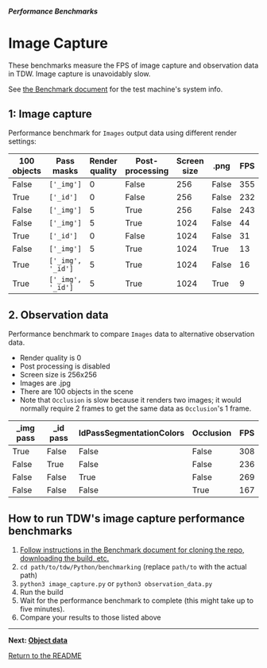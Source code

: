 ##### Performance Benchmarks

# Image Capture

These benchmarks measure the FPS of image capture and observation data in TDW. Image capture is unavoidably slow.

See [the Benchmark document](benchmark.md) for the test machine's system info.

## 1: Image capture

Performance benchmark for `Images` output data using different render settings:

| 100 objects | Pass masks        | Render quality | Post-processing | Screen size | .png  | FPS  |
| ----------- | ----------------- | -------------- | --------------- | ----------- | ----- | ---- |
| False       | `['_img']`        | 0              | False           | 256         | False | 355  |
| True        | `['_id']`         | 0              | False           | 256         | False | 232  |
| False       | `['_img']`        | 5              | True            | 256         | False | 243  |
| False       | `['_img']`        | 5              | True            | 1024        | False | 44   |
| True        | `['_id']`         | 0              | False           | 1024        | False | 31   |
| False       | `['_img']`        | 5              | True            | 1024        | True  | 13   |
| True        | `['_img', '_id']` | 5              | True            | 1024        | False | 16   |
| True        | `['_img', '_id']` | 5              | True            | 1024        | True  | 9    |

## 2. Observation data

Performance benchmark to compare `Images` data to alternative observation data. 

- Render quality is 0
- Post processing is disabled
- Screen size is 256x256
- Images are .jpg
- There are 100 objects in the scene
- Note that `Occlusion` is slow because it renders two images; it would normally require 2 frames to get the same data as `Occlusion`'s 1 frame.

| _img pass | _id pass | IdPassSegmentationColors | Occlusion | FPS  |
| --------- | -------- | ------------------------ | --------- | ---- |
| True      | False    | False                    | False     | 308  |
| False     | True     | False                    | False     | 236  |
| False     | False    | True                     | False     | 269  |
| False     | False    | False                    | True      | 167  |

## How to run TDW's image capture performance benchmarks

1. [Follow instructions in the Benchmark document for cloning the repo, downloading the build, etc.](benchmark.md)
2. `cd path/to/tdw/Python/benchmarking` (replace `path/to` with the actual path)
3. `python3 image_capture.py` or `python3 observation_data.py`
4. Run the build
5. Wait for the performance benchmark to complete (this might take up to five minutes).
6. Compare your results to those listed above


***

**Next: [Object data](object_data.md)**

[Return to the README](../../../README.md)